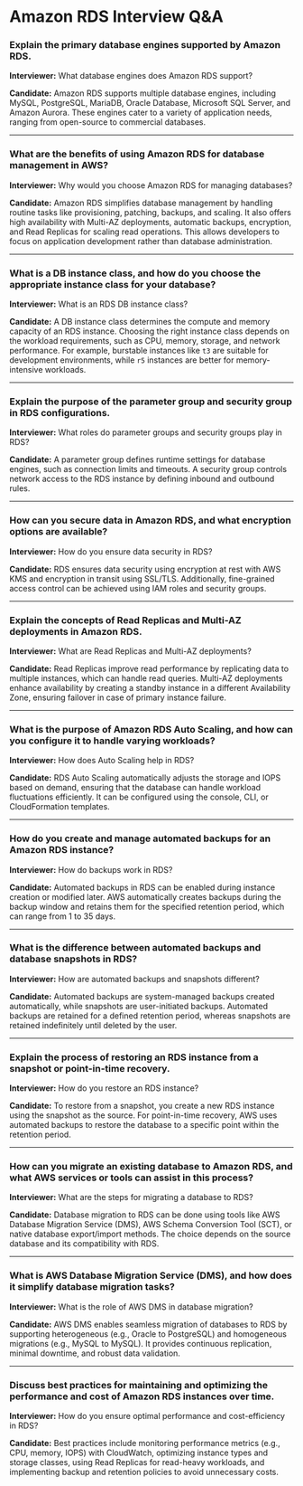 # Amazon RDS Interview Q&A

### Explain the primary database engines supported by Amazon RDS.
**Interviewer:** What database engines does Amazon RDS support?

**Candidate:** Amazon RDS supports multiple database engines, including MySQL, PostgreSQL, MariaDB, Oracle Database, Microsoft SQL Server, and Amazon Aurora. These engines cater to a variety of application needs, ranging from open-source to commercial databases.

---

### What are the benefits of using Amazon RDS for database management in AWS?
**Interviewer:** Why would you choose Amazon RDS for managing databases?

**Candidate:** Amazon RDS simplifies database management by handling routine tasks like provisioning, patching, backups, and scaling. It also offers high availability with Multi-AZ deployments, automatic backups, encryption, and Read Replicas for scaling read operations. This allows developers to focus on application development rather than database administration.

---

### What is a DB instance class, and how do you choose the appropriate instance class for your database?
**Interviewer:** What is an RDS DB instance class?

**Candidate:** A DB instance class determines the compute and memory capacity of an RDS instance. Choosing the right instance class depends on the workload requirements, such as CPU, memory, storage, and network performance. For example, burstable instances like `t3` are suitable for development environments, while `r5` instances are better for memory-intensive workloads.

---

### Explain the purpose of the parameter group and security group in RDS configurations.
**Interviewer:** What roles do parameter groups and security groups play in RDS?

**Candidate:** A parameter group defines runtime settings for database engines, such as connection limits and timeouts. A security group controls network access to the RDS instance by defining inbound and outbound rules.

---

### How can you secure data in Amazon RDS, and what encryption options are available?
**Interviewer:** How do you ensure data security in RDS?

**Candidate:** RDS ensures data security using encryption at rest with AWS KMS and encryption in transit using SSL/TLS. Additionally, fine-grained access control can be achieved using IAM roles and security groups.

---

### Explain the concepts of Read Replicas and Multi-AZ deployments in Amazon RDS.
**Interviewer:** What are Read Replicas and Multi-AZ deployments?

**Candidate:** Read Replicas improve read performance by replicating data to multiple instances, which can handle read queries. Multi-AZ deployments enhance availability by creating a standby instance in a different Availability Zone, ensuring failover in case of primary instance failure.

---

### What is the purpose of Amazon RDS Auto Scaling, and how can you configure it to handle varying workloads?
**Interviewer:** How does Auto Scaling help in RDS?

**Candidate:** RDS Auto Scaling automatically adjusts the storage and IOPS based on demand, ensuring that the database can handle workload fluctuations efficiently. It can be configured using the console, CLI, or CloudFormation templates.

---

### How do you create and manage automated backups for an Amazon RDS instance?
**Interviewer:** How do backups work in RDS?

**Candidate:** Automated backups in RDS can be enabled during instance creation or modified later. AWS automatically creates backups during the backup window and retains them for the specified retention period, which can range from 1 to 35 days.

---

### What is the difference between automated backups and database snapshots in RDS?
**Interviewer:** How are automated backups and snapshots different?

**Candidate:** Automated backups are system-managed backups created automatically, while snapshots are user-initiated backups. Automated backups are retained for a defined retention period, whereas snapshots are retained indefinitely until deleted by the user.

---

### Explain the process of restoring an RDS instance from a snapshot or point-in-time recovery.
**Interviewer:** How do you restore an RDS instance?

**Candidate:** To restore from a snapshot, you create a new RDS instance using the snapshot as the source. For point-in-time recovery, AWS uses automated backups to restore the database to a specific point within the retention period.

---

### How can you migrate an existing database to Amazon RDS, and what AWS services or tools can assist in this process?
**Interviewer:** What are the steps for migrating a database to RDS?

**Candidate:** Database migration to RDS can be done using tools like AWS Database Migration Service (DMS), AWS Schema Conversion Tool (SCT), or native database export/import methods. The choice depends on the source database and its compatibility with RDS.

---

### What is AWS Database Migration Service (DMS), and how does it simplify database migration tasks?
**Interviewer:** What is the role of AWS DMS in database migration?

**Candidate:** AWS DMS enables seamless migration of databases to RDS by supporting heterogeneous (e.g., Oracle to PostgreSQL) and homogeneous migrations (e.g., MySQL to MySQL). It provides continuous replication, minimal downtime, and robust data validation.

---

### Discuss best practices for maintaining and optimizing the performance and cost of Amazon RDS instances over time.
**Interviewer:** How do you ensure optimal performance and cost-efficiency in RDS?

**Candidate:** Best practices include monitoring performance metrics (e.g., CPU, memory, IOPS) with CloudWatch, optimizing instance types and storage classes, using Read Replicas for read-heavy workloads, and implementing backup and retention policies to avoid unnecessary costs.
